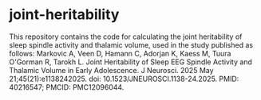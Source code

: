 # joint-heritability
This repository contains the code for calculating the joint heritability of sleep spindle activity and thalamic volume, used in the study published as follows: Markovic A, Veen D, Hamann C, Adorjan K, Kaess M, Tuura O'Gorman R, Tarokh L. Joint Heritability of Sleep EEG Spindle Activity and Thalamic Volume in Early Adolescence. J Neurosci. 2025 May 21;45(21):e1138242025. doi: 10.1523/JNEUROSCI.1138-24.2025. PMID: 40216547; PMCID: PMC12096044.
